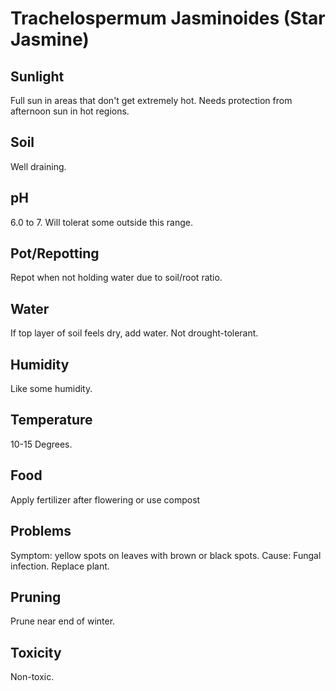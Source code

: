 # Trachelospermum Jasminoides (Star Jasmine)

## Sunlight
Full sun in areas that don't get extremely hot. Needs protection from afternoon sun in hot regions.

## Soil
Well draining.

## pH
6.0 to 7. Will tolerat some outside this range.

## Pot/Repotting
Repot when not holding water due to soil/root ratio.

## Water
If top layer of soil feels dry, add water. Not drought-tolerant.

## Humidity
Like some humidity.

## Temperature
10-15 Degrees.

## Food
Apply fertilizer after flowering or use compost

## Problems
Symptom: yellow spots on leaves with brown or black spots. Cause: Fungal infection. Replace plant.

## Pruning
Prune near end of winter.

## Toxicity
Non-toxic.
